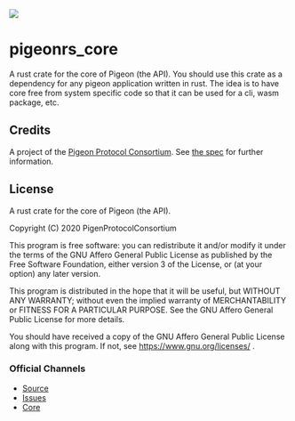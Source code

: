 <img src="https://tildegit.org/PigeonProtocolConsortium/Protocol-Spec/media/branch/main/logo.png" />

# pigeonrs_core

A rust crate for the core of Pigeon (the API). You should use this crate as a dependency for any pigeon application written in rust. The idea is to have core free from system specific code so that it can be used for a cli, wasm package, etc.

## Credits

A project of the [Pigeon Protocol Consortium](https://tildegit.org/PigeonProtocolConsortium). See [the spec](https://tildegit.org/PigeonProtocolConsortium/Protocol-Spec) for further information.

## License

A rust crate for the core of Pigeon (the API).

Copyright (C) 2020 PigenProtocolConsortium

This program is free software: you can redistribute it and/or modify it under
the terms of the GNU Affero General Public License as published by the Free
Software Foundation, either version 3 of the License, or (at your option)
any later version.

This program is distributed in the hope that it will be useful, but WITHOUT
ANY WARRANTY; without even the implied warranty of MERCHANTABILITY or FITNESS
FOR A PARTICULAR PURPOSE. See the GNU Affero General Public License for more
details.

You should have received a copy of the GNU Affero General Public License along
with this program. If not, see https://www.gnu.org/licenses/ .

### Official Channels

- [Source](https://tildegit.org/PigeonProtocolConsortium/pigeonrs_core)
- [Issues](https://tildegit.org/PigeonProtocolConsortium/pigeonrs_core/issues)
- [Core](https://tildegit.org/org/PigeonProtocolConsortium/teams/owners)
